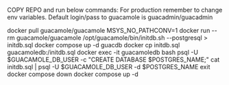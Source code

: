 COPY REPO and run below commands:
For production remember to change env variables.
Default login/pass to guacamole is guacadmin/guacadmin

docker pull guacamole/guacamole
MSYS_NO_PATHCONV=1 docker run --rm guacamole/guacamole /opt/guacamole/bin/initdb.sh --postgresql > initdb.sql
docker compose up -d guacdb
docker cp initdb.sql guacamoledb:/initdb.sql
docker exec -it guacamoledb bash
psql -U $GUACAMOLE_DB_USER -c "CREATE DATABASE $POSTGRES_NAME;"
cat initdb.sql | psql -U $GUACAMOLE_DB_USER -d $POSTGRES_NAME
exit
docker compose down
docker compose up -d
